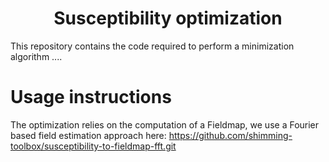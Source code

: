 # <div align="center">**Susceptibility optimization**</div>

This repository contains the code required to perform a minimization algorithm ....

# Usage instructions

The optimization relies on the computation of a Fieldmap, we use a Fourier based field estimation approach here: https://github.com/shimming-toolbox/susceptibility-to-fieldmap-fft.git

